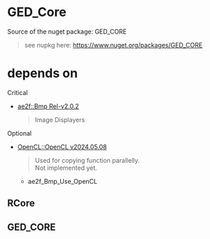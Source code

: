 # GED_Core
Source of the nuget package: GED_CORE
> see nupkg here: https://www.nuget.org/packages/GED_CORE

# depends on
Critical
- [ae2f::Bmp Rel-v2.0.2](https://github.com/yuisanae2f/ae2f_Bmp/releases/tag/Rel-v2.0.2)
	> Image Displayers

Optional
- [OpenCL::OpenCL v2024.05.08](https://github.com/KhronosGroup/OpenCL-SDK/releases/tag/v2024.05.08)
	> Used for copying function parallelly.  
	> Not implemented yet.
	- ae2f_Bmp_Use_OpenCL

## RCore
## GED_CORE
